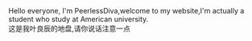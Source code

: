 <html>
<head>
<title>
Do not Welcome
</title>
</head>
<body background="qishui.jpg">
Hello everyone, I'm PeerlessDiva,welcome to my website,I'm actually a student who study at American university. <br>
这是我叶良辰的地盘,请你说话注意一点
</body>
